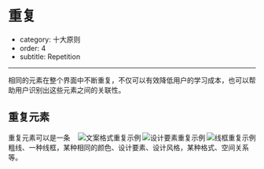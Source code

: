 # 重复

- category: 十大原则
- order: 4
- subtitle: Repetition

---

相同的元素在整个界面中不断重复，不仅可以有效降低用户的学习成本，也可以帮助用户识别出这些元素之间的关联性。

## 重复元素

<img class="preview-img" align="right" alt="线框重复示例" src="https://os.alipayobjects.com/rmsportal/SREcKOUMmiWPQNO.png">

<img class="preview-img" align="right" alt="设计要素重复示例" src="https://os.alipayobjects.com/rmsportal/khGUWsTKqxWVNME.png">

<img class="preview-img" align="right" alt="文案格式重复示例" src="https://os.alipayobjects.com/rmsportal/mveDxAdjucdJDll.png">

重复元素可以是一条粗线、一种线框，某种相同的颜色、设计要素、设计风格，某种格式、空间关系等。
